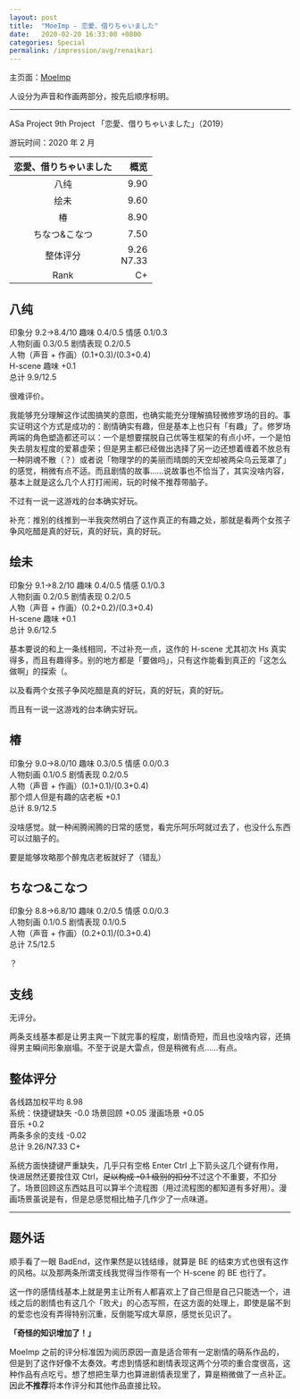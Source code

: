 ```yaml
---
layout: post
title:  "MoeImp - 恋愛、借りちゃいました"
date:   2020-02-20 16:33:00 +0800
categories: Special
permalink: /impression/avg/renaikari
---
```


主页面：[MoeImp](http://yoro.xyz/impression/avg)

人设分为声音和作画两部分，按先后顺序标明。

---

ASa Project 9th Project 「恋愛、借りちゃいました」（2019）

游玩时间：2020 年 2 月

| 恋愛、借りちゃいました | 概览 |
| :---------------: |---: |
| 八纯 | 9.90 |
| 绘未 | 9.60 |
| 椿 | 8.90 |
| ちなつ&こなつ | 7.50 |
| 整体评分 |9.26<br />N7.33|
| Rank |C+|

## 八纯

印象分 9.2→8.4/10 趣味 0.4/0.5 情感 0.1/0.3<br />
人物刻画 0.3/0.5 剧情表现 0.2/0.5<br />
人物（声音 + 作画）(0.1+0.3)/(0.3+0.4)<br />
H-scene 趣味 +0.1<br />
总计 9.9/12.5

很难评价。

我能够充分理解这作试图搞笑的意图，也确实能充分理解搞轻微修罗场的目的。事实证明这个方式是成功的：剧情确实有趣，但是基本上也只有「有趣」了。修罗场两端的角色塑造都还可以：一个是想要摆脱自己优等生框架的有点小坏，一个是怕失去朋友程度的爱慕虚荣；但是男主都已经做出选择了另一边还想着缠着不放总有一种阴魂不散（？）或者说「物理学的的美丽而晴朗的天空却被两朵乌云笼罩了」的感觉，稍微有点不适。而且剧情的故事……说故事也不恰当了，其实没啥内容，基本上就是这么几个人打打闹闹，玩的时候不推荐带脑子。

不过有一说一这游戏的台本确实好玩。

补充：推别的线推到一半我突然明白了这作真正的有趣之处，那就是看两个女孩子争风吃醋是真的好玩，真的好玩，真的好玩。

## 绘未

印象分 9.1→8.2/10 趣味 0.4/0.5 情感 0.1/0.3<br />
人物刻画 0.2/0.5 剧情表现 0.2/0.5 <br />
人物（声音 + 作画）(0.2+0.2)/(0.3+0.4)<br />
H-scene 趣味 +0.1<br />
总计 9.6/12.5

基本要说的和上一条线相同，不过补充一点，这作的 H-scene 尤其初次 Hs 真实得多，而且有趣得多。别的地方都是「要做吗」，只有这作能看到真正的「这怎么做啊」的探索（。

以及看两个女孩子争风吃醋是真的好玩，真的好玩，真的好玩。

而且有一说一这游戏的台本确实好玩。

## 椿

印象分 9.0→8.0/10 趣味 0.3/0.5 情感 0.0/0.3<br />
人物刻画 0.1/0.5 剧情表现 0.2/0.5 <br />
人物（声音 + 作画）(0.1+0.1)/(0.3+0.4)<br />
那个烦人但是有趣的店老板 +0.1<br />
总计 8.9/12.5

没啥感觉。就一种闹腾闹腾的日常的感觉，看完乐呵乐呵就过去了，也没什么东西可以过脑子的。

要是能够攻略那个醉鬼店老板就好了（错乱）

## ちなつ&こなつ

印象分 8.8→6.8/10 趣味 0.2/0.5 情感 0.0/0.3<br />
人物刻画 0.1/0.5 剧情表现 0.1/0.5 <br />
人物（声音 + 作画）(0.2+0.1)/(0.3+0.4)<br />
总计 7.5/12.5

？

## 支线

无评分。

两条支线基本都是让男主爽一下就完事的程度，剧情奇短，而且也没啥内容，还搞得男主瞬间形象崩塌。不至于说是大雷点，但是稍微有点……有点。

## 整体评分

各线路加权平均 8.98<br />
系统：快捷键缺失 -0.0 场景回顾 +0.05 漫画场景 +0.05<br />
音乐 +0.2<br />
两条多余的支线 -0.02<br />
总计 9.26/N7.33 C+

系统方面快捷键严重缺失，几乎只有空格 Enter Ctrl 上下箭头这几个键有作用，快进居然还要按住双 Ctrl，~~足以构成 -0.1 级别的扣分~~不过这个不重要，不扣分了。场景回顾这东西姑且可以算半个流程图（用过流程图的都知道有多好用）。漫画场景虽说是有，但是总感觉相比柚子几作少了一点味道。

---

## 题外话

顺手看了一眼 BadEnd，这作果然是以钱结缘，就算是 BE 的结束方式也很有这作的风格。以及那两条所谓支线我觉得当作带有一个 H-scene 的 BE 也行了。

这一作的感情线基本上就是男主让所有人都喜欢上了自己但是自己只能选一个，进线之后的剧情也有这几个「败犬」的心态写照，在这方面的处理上，即使是届不到的爱恋也没有弄得特别沉重，反倒能写成大草原，感觉长见识了。

**「奇怪的知识增加了！」**

MoeImp 之前的评分标准因为阅历原因一直是适合带有一定剧情的萌系作品的，但是到了这作好像不太奏效。考虑到情感和剧情表现这两个分项的重合度很高，这种作品有点吃亏。想了想把生草力也算进剧情表现里了，算是稍微做了一点补正。因此**不推荐**将本作评分和其他作品直接比较。
